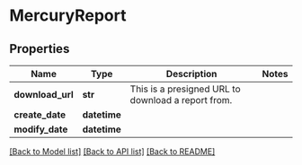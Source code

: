# MercuryReport


## Properties
Name | Type | Description | Notes
------------ | ------------- | ------------- | -------------
**download_url** | **str** | This is a presigned URL to download a report from. | 
**create_date** | **datetime** |  | 
**modify_date** | **datetime** |  | 

[[Back to Model list]](../README.md#documentation-for-models) [[Back to API list]](../README.md#documentation-for-api-endpoints) [[Back to README]](../README.md)


